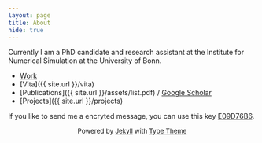 ```yaml
---
layout: page
title: About
hide: true
---
```

Currently I am a PhD candidate and research assistant at the Institute for Numerical Simulation at the University of Bonn.

* <a href="http://schweitzer.ins.uni-bonn.de/people/diehl.html">Work</a>	
* [Vita]({{ site.url }}/vita)	
* [Publications]({{ site.url }}/assets/list.pdf) / [Google Scholar](https://scholar.google.com/citations?user=TapM4vAAAAAJ&hl=en)
* [Projects]({{ site.url }}/projects)	
	

If you like to send me a encryted message, you can use this key <a href="https://pgp.mit.edu/pks/lookup?op=get&search=0x9DBF3B88E09D76B6">E09D76B6</a>.
<p>
<p>
<center>
<font size="2">Powered by <a href="http://jekyllrb.com">Jekyll</a> with <a href="https://rohanchandra.github.io/project/type/">Type Theme</a></font></center>
